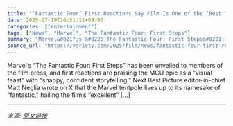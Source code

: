 ```yaml
---
title: "‘Fantastic Four’ First Reactions Say Film Is One of the ‘Best Things Marvel Has Ever Made’ With ‘Stunning Visuals’ and ‘Excellent’ Performances From Leading Cast"
date: 2025-07-19T16:31:11+08:00
categories: ["entertainment"]
tags: ["News", "Marvel", "The Fantastic Four: First Steps"]
summary: "Marvel&#8217;s &#8220;The Fantastic Four: First Steps&#8221; has been unveiled to members of the film press, and first reactions are praising the MCU epic as a &#8220;visual feast&#8221; with &#8220;s"
source_url: "https://variety.com/2025/film/news/fantastic-four-first-reactions-pedro-pascal-marvel-1236465177/"
---
```


Marvel&#8217;s &#8220;The Fantastic Four: First Steps&#8221; has been unveiled to members of the film press, and first reactions are praising the MCU epic as a &#8220;visual feast&#8221; with &#8220;snappy, confident storytelling.&#8221; Next Best Picture editor-in-chief Matt Neglia wrote on X that the Marvel tentpole lives up to its namesake of &#8220;fantastic,&#8221; hailing the film&#8217;s &#8220;excellent&#8221; [&#8230;]

---

*来源: [原文链接](https://variety.com/2025/film/news/fantastic-four-first-reactions-pedro-pascal-marvel-1236465177/)*
